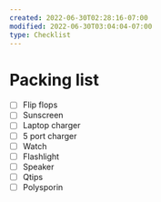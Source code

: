 ```yaml
---
created: 2022-06-30T02:28:16-07:00
modified: 2022-06-30T03:04:04-07:00
type: Checklist
---
```


# Packing list

- [ ] Flip flops
- [ ] Sunscreen 
- [ ] Laptop charger
- [ ] 5 port charger
- [ ] Watch
- [ ] Flashlight
- [ ] Speaker
- [ ] Qtips
- [ ] Polysporin

